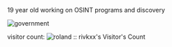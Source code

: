 19 year old working on OSINT programs and discovery

![government](https://github.com/rivkxx/rivkxx/assets/81345344/864fdfc6-a1ab-42ab-ae0b-f81376d0b80f)

visitor count:
<img src="https://profile-counter.glitch.me/github-profile-views-counter/count.svg"  alt="roland :: rivkxx's Visitor's Count" /></p> 

 

